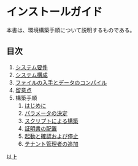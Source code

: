 インストールガイド
===

本書は、環境構築手順について説明するものである。


## 目次

1. [システム要件](./01.system_requirement.md)
1. [システム構成](./02.system_configuration.md)
1. [ファイルの入手とデータのコンパイル](./03.providing.md)
1. [留意点](./04.notes.md)
1. 構築手順
    1. [はじめに](./11.pre.md)
    1. [パラメータの決定](./12.parameters.md)
    1. [スクリプトによる構築](./13.construct.md)
    1. [証明書の配置](./14.replace_cert.md)
    1. [起動と確認および停止](./31.updown.md)
    1. [テナント管理者の追加](../tenant/21.add_tenant_admin.md)

以上

